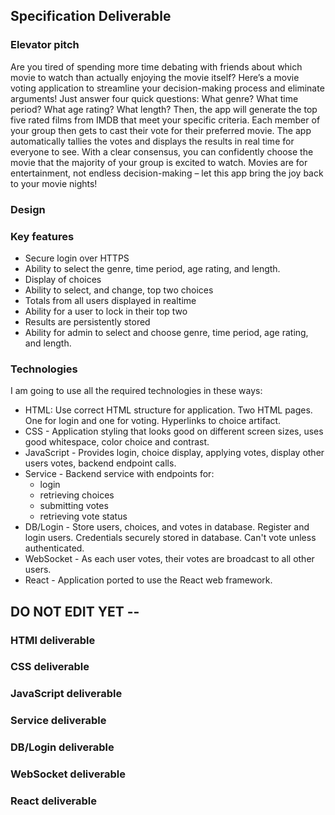 ## Specification Deliverable

### Elevator pitch
Are you tired of spending more time debating with friends about which movie to watch than actually enjoying the movie itself? Here’s a movie voting application to streamline your decision-making process and eliminate arguments! Just answer four quick questions: What genre? What time period? What age rating? What length? Then, the app will generate the top five rated films from IMDB that meet your specific criteria. Each member of your group then gets to cast their vote for their preferred movie. The app automatically tallies the votes and displays the results in real time for everyone to see. With a clear consensus, you can confidently choose the movie that the majority of your group is excited to watch. Movies are for entertainment, not endless decision-making – let this app bring the joy back to your movie nights!

### Design

### Key features

- Secure login over HTTPS
- Ability to select the genre, time period, age rating, and length.
- Display of choices
- Ability to select, and change, top two choices
- Totals from all users displayed in realtime
- Ability for a user to lock in their top two
- Results are persistently stored
- Ability for admin to select and choose genre, time period, age rating, and length.

### Technologies

I am going to use all the required technologies in these ways:

- HTML: Use correct HTML structure for application. Two HTML pages. One for login and one for voting. Hyperlinks to choice artifact.
- CSS - Application styling that looks good on different screen sizes, uses good whitespace, color choice and contrast.
- JavaScript - Provides login, choice display, applying votes, display other users votes, backend endpoint calls.
- Service - Backend service with endpoints for:
    * login
    * retrieving choices
    * submitting votes
    * retrieving vote status
- DB/Login - Store users, choices, and votes in database. Register and login users. Credentials securely stored in database. Can't vote unless authenticated.
- WebSocket - As each user votes, their votes are broadcast to all other users.
- React - Application ported to use the React web framework.

## DO NOT EDIT YET --

### HTMl deliverable

### CSS deliverable

### JavaScript deliverable

### Service deliverable

### DB/Login deliverable

### WebSocket deliverable

### React deliverable

